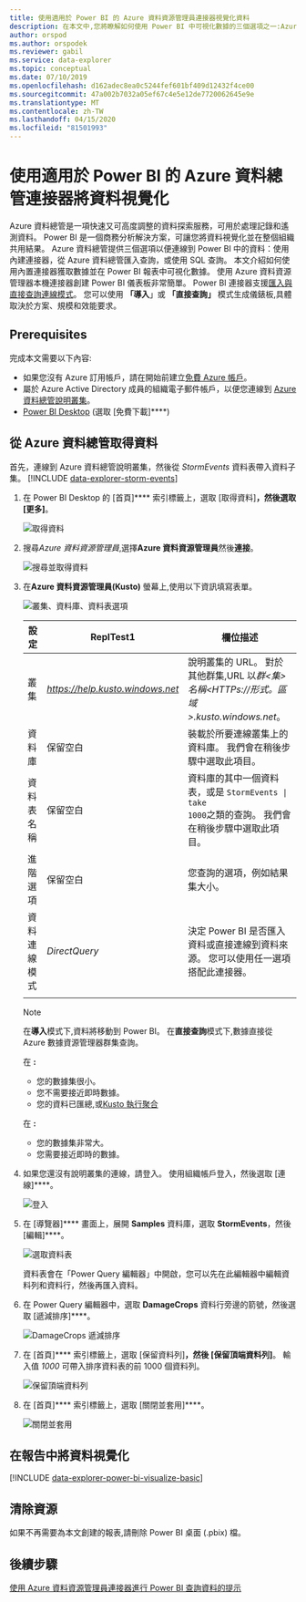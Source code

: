 ```yaml
---
title: 使用適用於 Power BI 的 Azure 資料資源管理員連接器視覺化資料
description: 在本文中,您將瞭解如何使用 Power BI 中可視化數據的三個選項之一:Azure 資料資源管理器的 Power BI 連接器。
author: orspod
ms.author: orspodek
ms.reviewer: gabil
ms.service: data-explorer
ms.topic: conceptual
ms.date: 07/10/2019
ms.openlocfilehash: d162adec8ea0c5244fef601bf409d12432f4ce00
ms.sourcegitcommit: 47a002b7032a05ef67c4e5e12de7720062645e9e
ms.translationtype: MT
ms.contentlocale: zh-TW
ms.lasthandoff: 04/15/2020
ms.locfileid: "81501993"
---
```

# <a name="visualize-data-using-the-azure-data-explorer-connector-for-power-bi"></a>使用適用於 Power BI 的 Azure 資料總管連接器將資料視覺化

Azure 資料總管是一項快速又可高度調整的資料探索服務，可用於處理記錄和遙測資料。 Power BI 是一個商務分析解決方案，可讓您將資料視覺化並在整個組織共用結果。 Azure 資料總管提供三個選項以便連線到 Power BI 中的資料：使用內建連接器，從 Azure 資料總管匯入查詢，或使用 SQL 查詢。 本文介紹如何使用內置連接器獲取數據並在 Power BI 報表中可視化數據。 使用 Azure 資料資源管理器本機連接器創建 Power BI 儀表板非常簡單。 Power BI 連接器支援[匯入與直接查詢連線模式](https://docs.microsoft.com/power-bi/desktop-directquery-about)。 您可以使用 **「導入**」或 **「直接查詢」** 模式生成儀錶板,具體取決於方案、規模和效能要求。 

## <a name="prerequisites"></a>Prerequisites

完成本文需要以下內容:

* 如果您沒有 Azure 訂用帳戶，請在開始前建立[免費 Azure 帳戶](https://azure.microsoft.com/free/)。
* 屬於 Azure Active Directory 成員的組織電子郵件帳戶，以便您連線到 [Azure 資料總管說明叢集](https://dataexplorer.azure.com/clusters/help/databases/samples)。
* [Power BI Desktop](https://powerbi.microsoft.com/get-started/) (選取 [免費下載]****)

## <a name="get-data-from-azure-data-explorer"></a>從 Azure 資料總管取得資料

首先，連線到 Azure 資料總管說明叢集，然後從 *StormEvents* 資料表帶入資料子集。 [!INCLUDE [data-explorer-storm-events](includes/data-explorer-storm-events.md)]

1. 在 Power BI Desktop 的 [首頁]**** 索引標籤上，選取 [取得資料]****，然後選取 [更多]****。

    ![取得資料](media/power-bi-connector/get-data-more.png)

1. 搜尋*Azure 資料資源管理員*,選擇**Azure 資料資源管理員**然後**連接**。

    ![搜尋並取得資料](media/power-bi-connector/search-get-data.png)

1. 在**Azure 資料資源管理員(Kusto)** 螢幕上,使用以下資訊填寫表單。

    ![叢集、資料庫、資料表選項](media/power-bi-connector/cluster-database-table.png)

    **設定** | **ReplTest1** | **欄位描述**
    |---|---|---|
    | 叢集 | *https://help.kusto.windows.net* | 說明叢集的 URL。 對於其他群集,URL 以*群\<集\>名稱\<HTTPs://形式。區域\>.kusto.windows.net*。 |
    | 資料庫 | 保留空白 | 裝載於所要連線叢集上的資料庫。 我們會在稍後步驟中選取此項目。 |
    | 資料表名稱 | 保留空白 | 資料庫的其中一個資料表，或是 <code>StormEvents \| take 1000</code>之類的查詢。 我們會在稍後步驟中選取此項目。 |
    | 進階選項 | 保留空白 | 您查詢的選項，例如結果集大小。 |
    | 資料連線模式 | *DirectQuery* | 決定 Power BI 是否匯入資料或直接連線到資料來源。 您可以使用任一選項搭配此連接器。 |
    | | | |
    
    > [!NOTE]
    > 在**導入**模式下,資料將移動到 Power BI。 在**直接查詢**模式下,數據直接從 Azure 數據資源管理器群集查詢。
    >
    > 在 **:**
    > * 您的數據集很小。
    > * 您不需要接近即時數據。 
    > * 您的資料已匯總,或[Kusto 執行聚合](kusto/query/summarizeoperator.md#list-of-aggregation-functions)    
    >
    > 在 **:**
    > * 您的數據集非常大。 
    > * 您需要接近即時的數據。   

1. 如果您還沒有說明叢集的連線，請登入。 使用組織帳戶登入，然後選取 [連線]****。

    ![登入](media/power-bi-connector/sign-in.png)

1. 在 [導覽器]**** 畫面上，展開 **Samples** 資料庫，選取 **StormEvents**，然後 [編輯]****。

    ![選取資料表](media/power-bi-connector/select-table.png)

    資料表會在「Power Query 編輯器」中開啟，您可以先在此編輯器中編輯資料列和資料行，然後再匯入資料。

1. 在 Power Query 編輯器中，選取 **DamageCrops** 資料行旁邊的箭號，然後選取 [遞減排序]****。

    ![DamageCrops 遞減排序](media/power-bi-connector/sort-descending.png)

1. 在 [首頁]**** 索引標籤上，選取 [保留資料列]****，然後 [保留頂端資料列]****。 輸入值 *1000* 可帶入排序資料表的前 1000 個資料列。

    ![保留頂端資料列](media/power-bi-connector/keep-top-rows.png)

1. 在 [首頁]**** 索引標籤上，選取 [關閉並套用]****。

    ![關閉並套用](media/power-bi-connector/close-apply.png)

## <a name="visualize-data-in-a-report"></a>在報告中將資料視覺化

[!INCLUDE [data-explorer-power-bi-visualize-basic](includes/data-explorer-power-bi-visualize-basic.md)]

## <a name="clean-up-resources"></a>清除資源

如果不再需要為本文創建的報表,請刪除 Power BI 桌面 (.pbix) 檔。

## <a name="next-steps"></a>後續步驟

[使用 Azure 資料資源管理員連接器進行 Power BI 查詢資料的提示](power-bi-best-practices.md#tips-for-using-the-azure-data-explorer-connector-for-power-bi-to-query-data)
